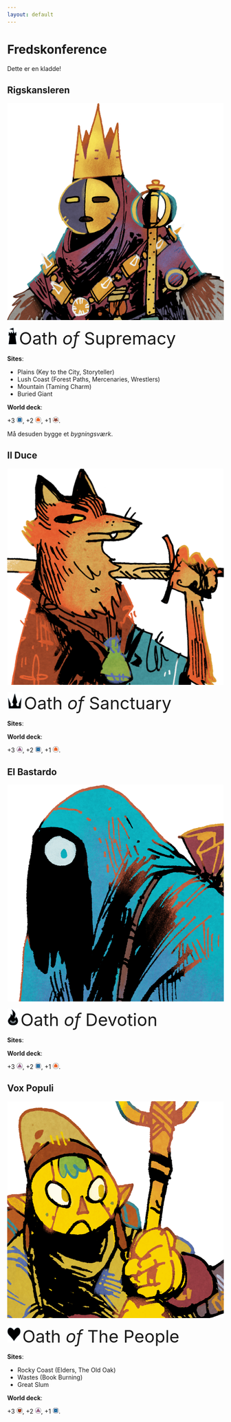 ```yaml
---
layout: default
---
```


# Fredskonference

Dette er en kladde!

<!-- Oath storage:
<img src="assets/images/supremacy.png" style="height:40px;" /> <span style="font-size: 40px;"> <span class="goudy-capital">O</span>ath _of_ <span class="goudy-capital">S</span>upremacy</span>

<img src="assets/images/people.png" style="height:40px;" /> <span style="font-size: 40px;"> <span class="goudy-capital">O</span>ath _of_ <span class="goudy-capital">T</span>he <span class="goudy-capital">P</span>eople</span>

<img src="assets/images/devotion.png" style="height:40px;" /> <span style="font-size: 40px;"> <span class="goudy-capital">O</span>ath _of_ <span class="goudy-capital">D</span>evotion</span>

<img src="assets/images/protection.png" style="height:40px;" /> <span style="font-size: 40px;"> <span class="goudy-capital">O</span>ath _of_ <span class="goudy-capital">S</span>anctuary</span>
-->

## Rigskansleren
<img src="assets/images/chancellor-portrait.jpg" class="portrait"/>

<img src="assets/images/supremacy.png" style="height:40px;" /> <span style="font-size: 40px;"> <span class="goudy-capital">O</span>ath _of_ <span class="goudy-capital">S</span>upremacy</span>

**Sites**:
- Plains (Key to the City, Storyteller)
- Lush Coast (Forest Paths, Mercenaries, Wrestlers)
- Mountain (Taming Charm)
- Buried Giant

**World deck**:

+3 <img src="assets/images/suit-order.png" style="height:1em;"/>, +2 <img src="assets/images/suit-hearth.png" style="height:1em;"/>, +1 <img src="assets/images/suit-beast.png" style="height:1em;"/>.

Må desuden bygge et _bygningsværk_.


## Il Duce
<img src="assets/images/red-portrait.png" class="portrait"/>

<img src="assets/images/protection.png" style="height:40px;" /> <span style="font-size: 40px;"> <span class="goudy-capital">O</span>ath _of_ <span class="goudy-capital">S</span>anctuary</span>

**Sites**:

**World deck**:
  
+3 <img src="assets/images/suit-arcane.png" style="height:1em;"/>, +2 <img src="assets/images/suit-order.png" style="height:1em;"/>, +1 <img src="assets/images/suit-hearth.png" style="height:1em;"/>.


## El Bastardo
<img src="assets/images/blue-portrait.png" class="portrait"/>

<img src="assets/images/devotion.png" style="height:40px;" /> <span style="font-size: 40px;"> <span class="goudy-capital">O</span>ath _of_ <span class="goudy-capital">D</span>evotion</span>

**Sites**:

**World deck**:

+3 <img src="assets/images/suit-arcane.png" style="height:1em;"/>, +2 <img src="assets/images/suit-order.png" style="height:1em;"/>, +1 <img src="assets/images/suit-hearth.png" style="height:1em;"/>.

## Vox Populi
<img src="assets/images/yellow-portrait.png" class="portrait"/>

<img src="assets/images/people.png" style="height:40px;" /> <span style="font-size: 40px;"> <span class="goudy-capital">O</span>ath _of_ <span class="goudy-capital">T</span>he <span class="goudy-capital">P</span>eople</span>

**Sites**:
- Rocky Coast (Elders, The Old Oak)
- Wastes (Book Burning)
- Great Slum

**World deck**:
  
+3 <img src="assets/images/suit-discord.png" style="height:1em;"/>, +2 <img src="assets/images/suit-arcane.png" style="height:1em;"/>, +1 <img src="assets/images/suit-order.png" style="height:1em;"/>.
